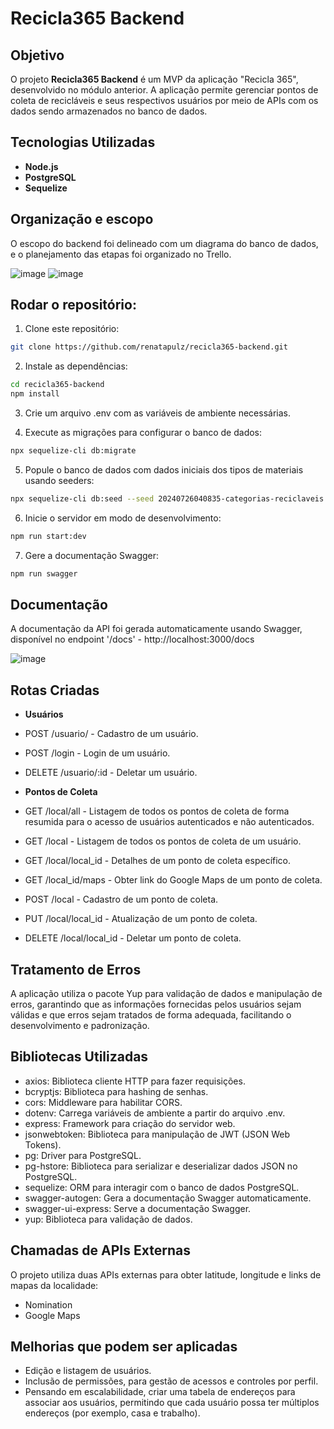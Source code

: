 # Recicla365 Backend

## Objetivo

O projeto **Recicla365 Backend** é um MVP da aplicação "Recicla 365", desenvolvido no módulo anterior. A aplicação permite gerenciar pontos de coleta de recicláveis e seus respectivos usuários por meio de APIs com os dados sendo armazenados no banco de dados.

## Tecnologias Utilizadas

- **Node.js**
- **PostgreSQL**
- **Sequelize**

## Organização e escopo

O escopo do backend foi delineado com um diagrama do banco de dados, e o planejamento das etapas foi organizado no Trello.

![image](https://github.com/user-attachments/assets/879d46ff-16ce-4b79-b9bc-37f3b556bac9)
![image](https://github.com/user-attachments/assets/1cf83685-4375-4c3a-9e59-88401d3e9692)


## Rodar o repositório:

1. Clone este repositório:

```bash
git clone https://github.com/renatapulz/recicla365-backend.git
```

2. Instale as dependências:

```bash
cd recicla365-backend
npm install
```

3. Crie um arquivo .env com as variáveis de ambiente necessárias.
   
4. Execute as migrações para configurar o banco de dados:

```bash
npx sequelize-cli db:migrate
```

5. Popule o banco de dados com dados iniciais dos tipos de materiais usando seeders:

```bash
npx sequelize-cli db:seed --seed 20240726040835-categorias-reciclaveis.js
```

6. Inicie o servidor em modo de desenvolvimento:

```bash
npm run start:dev
```

7. Gere a documentação Swagger:

```bash
npm run swagger
```

## Documentação
A documentação da API foi gerada automaticamente usando Swagger, disponível no endpoint '/docs' - http://localhost:3000/docs

![image](https://github.com/user-attachments/assets/522d1b9d-e061-4ea0-a90c-030c76ea19c7)

## Rotas Criadas

- **Usuários**
- POST /usuario/ - Cadastro de um usuário.
- POST /login - Login de um usuário.
- DELETE /usuario/:id - Deletar um usuário.
 
- **Pontos de Coleta**
- GET /local/all - Listagem de todos os pontos de coleta de forma resumida para o acesso de usuários autenticados e não autenticados.
- GET /local - Listagem de todos os pontos de coleta de um usuário.
- GET /local/local_id - Detalhes de um ponto de coleta específico.
- GET /local_id/maps - Obter link do Google Maps de um ponto de coleta.
- POST /local - Cadastro de um ponto de coleta.
- PUT /local/local_id - Atualização de um ponto de coleta.
- DELETE /local/local_id - Deletar um ponto de coleta.

## Tratamento de Erros

A aplicação utiliza o pacote Yup para validação de dados e manipulação de erros, garantindo que as informações fornecidas pelos usuários sejam válidas e que erros sejam tratados de forma adequada, facilitando o desenvolvimento e padronização.

## Bibliotecas Utilizadas

- axios: Biblioteca cliente HTTP para fazer requisições.
- bcryptjs: Biblioteca para hashing de senhas.
- cors: Middleware para habilitar CORS.
- dotenv: Carrega variáveis de ambiente a partir do arquivo .env.
- express: Framework para criação do servidor web.
- jsonwebtoken: Biblioteca para manipulação de JWT (JSON Web Tokens).
- pg: Driver para PostgreSQL.
- pg-hstore: Biblioteca para serializar e deserializar dados JSON no PostgreSQL.
- sequelize: ORM para interagir com o banco de dados PostgreSQL.
- swagger-autogen: Gera a documentação Swagger automaticamente.
- swagger-ui-express: Serve a documentação Swagger.
- yup: Biblioteca para validação de dados.

## Chamadas de APIs Externas

O projeto utiliza duas APIs externas para obter latitude, longitude e links de mapas da localidade:
- Nomination
- Google Maps

## Melhorias que podem ser aplicadas

- Edição e listagem de usuários.
- Inclusão de permissões, para gestão de acessos e controles por perfil.
- Pensando em escalabilidade, criar uma tabela de endereços para associar aos usuários, permitindo que cada usuário possa ter múltiplos endereços (por exemplo, casa e trabalho).
